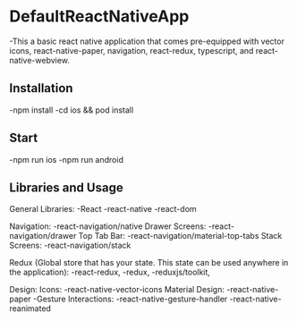 # DefaultReactNativeApp

-This a basic react native application that comes pre-equipped with vector icons, react-native-paper, navigation, react-redux, typescript, and react-native-webview.

## Installation

-npm install
-cd ios && pod install

## Start

-npm run ios
-npm run android

## Libraries and Usage

General Libraries:
-React
-react-native
-react-dom

Navigation:
-react-navigation/native
Drawer Screens:
-react-navigation/drawer
Top Tab Bar:
-react-navigation/material-top-tabs
Stack Screens:
-react-navigation/stack

Redux (Global store that has your state. This state can be used anywhere in the application):
-react-redux,
-redux,
-reduxjs/toolkit,

Design:
Icons:
-react-native-vector-icons
Material Design:
-react-native-paper
-Gesture Interactions:
-react-native-gesture-handler
-react-native-reanimated
